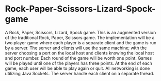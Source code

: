 # Rock-Paper-Scissors-Lizard-Spock-game

A Rock, Paper, Scissors, Lizard, Spock game. 
This is an augmented version of the traditional Rock, Paper, Scissors game. 
The implementation will be a two player game where each player is a separate client and the game is run by a server. 
The server and clients will use the same machine; with the server choosing a port on the local host and clients knowing 
the local host and port number. Each round of the game will be worth one point. 
Games will be played until one of the players has three points. 
At the end of each game, each user will be able to play again or quit.
All networking is done utilizing Java Sockets. 
The server handle each client on a separate thread.
